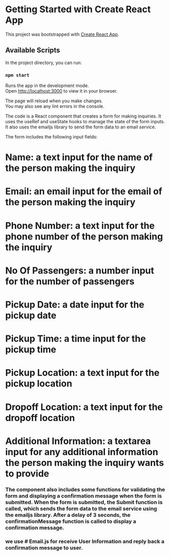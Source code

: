 # Getting Started with Create React App

This project was bootstrapped with [Create React App](https://github.com/facebook/create-react-app).

## Available Scripts

In the project directory, you can run:

### `npm start`

Runs the app in the development mode.\
Open [http://localhost:3000](http://localhost:3000) to view it in your browser.

The page will reload when you make changes.\
You may also see any lint errors in the console.


The code is a React component that creates a form for making inquiries. It uses the useRef and useState hooks to manage the state of the form inputs. It also uses the emailjs library to send the form data to an email service.

The form includes the following input fields:

# Name: a text input for the name of the person making the inquiry

# Email: an email input for the email of the person making the inquiry
# Phone Number: a text input for the phone number of the person making the inquiry
# No Of Passengers: a number input for the number of passengers
# Pickup Date: a date input for the pickup date
# Pickup Time: a time input for the pickup time
# Pickup Location: a text input for the pickup location
# Dropoff Location: a text input for the dropoff location
# Additional Information: a textarea input for any additional information the person making the inquiry wants to provide


### The component also includes some functions for validating the form and displaying a confirmation message when the form is submitted. When the form is submitted, the Submit function is called, which sends the form data to the email service using the emailjs library. After a delay of 3 seconds, the confirmationMessage function is called to display a confirmation message.

### we use # Email.js for receive User Information and reply back a confirmation message to user.



